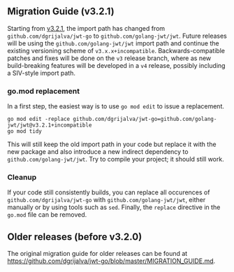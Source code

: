 ## Migration Guide (v3.2.1)

Starting from [v3.2.1](https://github.com/golang-jwt/jwt/releases/tag/v3.2.1]), the import path has changed from `github.com/dgrijalva/jwt-go` to `github.com/golang-jwt/jwt`. Future releases will be using the `github.com/golang-jwt/jwt` import path and continue the existing versioning scheme of `v3.x.x+incompatible`. Backwards-compatible patches and fixes will be done on the `v3` release branch, where as new build-breaking features will be developed in a `v4` release, possibly including a SIV-style import path.

### go.mod replacement

In a first step, the easiest way is to use `go mod edit` to issue a replacement.

```
go mod edit -replace github.com/dgrijalva/jwt-go=github.com/golang-jwt/jwt@v3.2.1+incompatible
go mod tidy
```

This will still keep the old import path in your code but replace it with the new package and also introduce a new indirect dependency to `github.com/golang-jwt/jwt`. Try to compile your project; it should still work.

### Cleanup

If your code still consistently builds, you can replace all occurences of `github.com/dgrijalva/jwt-go` with `github.com/golang-jwt/jwt`, either manually or by using tools such as `sed`. Finally, the `replace` directive in the `go.mod` file can be removed.

## Older releases (before v3.2.0)

The original migration guide for older releases can be found at https://github.com/dgrijalva/jwt-go/blob/master/MIGRATION_GUIDE.md.
